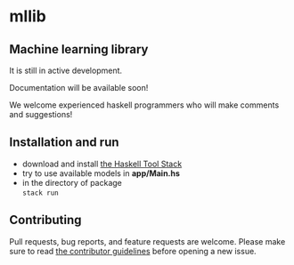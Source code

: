 # mllib

## Machine learning library
It is still in active development.  

Documentation will be available soon!  

We welcome experienced haskell programmers who will make comments and suggestions!  

## Installation and run
- download and install [the Haskell Tool Stack](https://docs.haskellstack.org/en/stable/README/#how-to-install)
- try to use available models in **app/Main.hs**
- in the directory of package  
`stack run`

## Contributing

Pull requests, bug reports, and feature requests are welcome. Please
make sure to read [the contributor guidelines](./CONTRIBUTING.md) before
opening a new issue.

